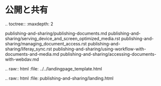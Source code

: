 公開と共有
======================

.. toctree:: :maxdepth: 2

   publishing-and-sharing/publishing-documents.md publishing-and-sharing/serving_device_and_screen_optimized_media.rst publishing-and-sharing/managing_document_access.rst publishing-and-sharing/liferay_sync.rst publishing-and-sharing/using-workflow-with-documents-and-media.md publishing-and-sharing/accessing-documents-with-webdav.md

.. raw:: html :file: ../../landingpage_template.html

.. raw:: html :file: publishing-and-sharing/landing.html